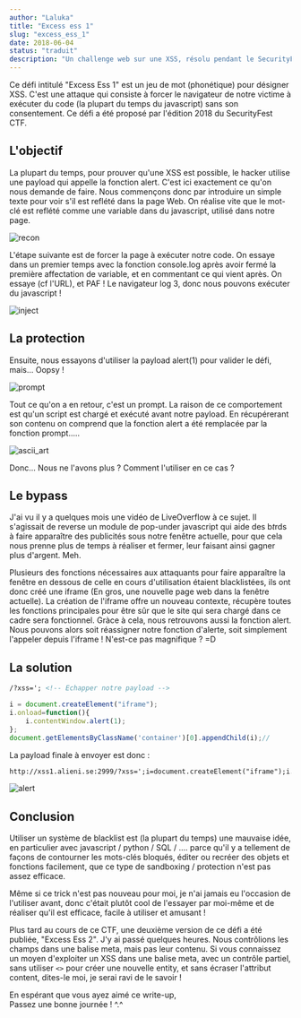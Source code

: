 ```yaml
---
author: "Laluka"
title: "Excess ess 1"
slug: "excess_ess_1"
date: 2018-06-04
status: "traduit"
description: "Un challenge web sur une XSS, résolu pendant le SecurityFest CTF 2018. Il s'agit de trouver un bypass pour exécuter la fonction alert après qu'elle ait été supprimée."
---
```


Ce défi intitulé "Excess Ess 1" est un jeu de mot (phonétique) pour désigner XSS. C'est une attaque qui consiste à forcer le navigateur de notre victime à exécuter du code (la plupart du temps du javascript) sans son consentement. Ce défi a été proposé par l'édition 2018 du SecurityFest CTF.

## L'objectif
La plupart du temps, pour prouver qu'une XSS est possible, le hacker utilise une payload qui appelle la fonction alert. C'est ici exactement ce qu'on nous demande de faire. Nous commençons donc par introduire un simple texte pour voir s'il est reflété dans la page Web. On réalise vite que le mot-clé est reflété comme une variable dans du javascript, utilisé dans notre page.

<img class="img_full" src="/writeups/security_fest/recon.png" alt="recon" >

L'étape suivante est de forcer la page à exécuter notre code. On essaye dans un premier temps avec la fonction console.log après avoir fermé la première affectation de variable, et en commentant ce qui vient après. On essaye (cf l'URL), et PAF ! Le navigateur log 3, donc nous pouvons exécuter du javascript !

<img class="img_full" src="/writeups/security_fest/inject.png" alt="inject" >

## La protection
Ensuite, nous essayons d'utiliser la payload alert(1) pour valider le défi, mais... Oopsy !

<img class="img_full" src="/writeups/security_fest/prompt.png" alt="prompt" >

Tout ce qu'on a en retour, c'est un prompt. La raison de ce comportement est qu'un script est chargé et exécuté avant notre payload. En récupérerant son contenu on comprend que la fonction alert a été remplacée par la fonction prompt.....

<img class="img_full" src="/writeups/security_fest/ascii_art.png" alt="ascii_art" >

Donc... Nous ne l'avons plus ? Comment l'utiliser en ce cas ?

## Le bypass
J'ai vu il y a quelques mois une vidéo de LiveOverflow à ce sujet. Il s'agissait de reverse un module de pop-under javascript qui aide des b*t*rds à faire apparaître des publicités sous notre fenêtre actuelle, pour que cela nous prenne plus de temps à réaliser et  fermer, leur faisant ainsi gagner plus d'argent. Meh.

Plusieurs des fonctions nécessaires aux attaquants pour faire apparaître la fenêtre en dessous de celle en cours d'utilisation étaient blacklistées, ils ont donc créé une iframe (En gros, une nouvelle page web dans la fenêtre actuelle). La création de l'iframe offre un nouveau contexte, récupère toutes les fonctions principales pour être sûr que le site qui sera chargé dans ce cadre sera fonctionnel. Gràce à cela, nous retrouvons aussi la fonction alert. Nous pouvons alors soit réassigner notre fonction d'alerte, soit simplement l'appeler depuis l'iframe ! N'est-ce pas magnifique ? =D


## La solution
```html
/?xss='; <!-- Echapper notre payload -->
```
```javascript
i = document.createElement("iframe");
i.onload=function(){
    i.contentWindow.alert(1);
};
document.getElementsByClassName('container')[0].appendChild(i);//
```

La payload finale à envoyer est donc :
```html
http://xss1.alieni.se:2999/?xss=';i=document.createElement("iframe");i.onload=function(){i.contentWindow.alert(1);};document.getElementsByClassName('container')[0].appendChild(i);//
```

<img class="img_full" src="/writeups/security_fest/alert.png" alt="alert" >

## Conclusion
Utiliser un système de blacklist est (la plupart du temps) une mauvaise idée, en particulier avec javascript / python / SQL / .... parce qu'il y a tellement de façons de contourner les mots-clés bloqués, éditer ou recréer des objets et fonctions facilement, que ce type de sandboxing / protection n'est pas assez efficace.

Même si ce trick n'est pas nouveau pour moi, je n'ai jamais eu l'occasion de l'utiliser avant, donc c'était plutôt cool de l'essayer par moi-même et de réaliser qu'il est efficace, facile à utiliser et amusant !

Plus tard au cours de ce CTF, une deuxième version de ce défi a été publiée, "Excess Ess 2". J'y ai passé quelques heures. Nous contrôlions les champs dans une balise meta, mais pas leur contenu. Si vous connaissez un moyen d'exploiter un XSS dans une balise meta, avec un contrôle partiel, sans utiliser `<>` pour créer une nouvelle entity, et sans écraser l'attribut content, dites-le moi, je serai ravi de le savoir !

En espérant que vous ayez aimé ce write-up,\
Passez une bonne journée ! ^.^
